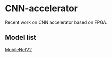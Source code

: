 # CNN-accelerator
Recent work on CNN accelerator based on FPGA.
## Model list
[MobileNetV2](mobilenetv2)
